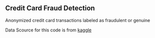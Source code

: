 ## Credit Card Fraud Detection
Anonymized credit card transactions labeled as fraudulent or genuine

Data Scource for this code is from <a href="https://www.kaggle.com/mlg-ulb/creditcardfraud"> kaggle 
